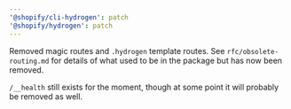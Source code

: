 ```yaml
---
'@shopify/cli-hydrogen': patch
'@shopify/hydrogen': patch
---
```


Removed magic routes and `.hydrogen` template routes. See `rfc/obsolete-routing.md` for details of what used to be in the package but has now been removed.

`/__health` still exists for the moment, though at some point it will probably be removed as well.
